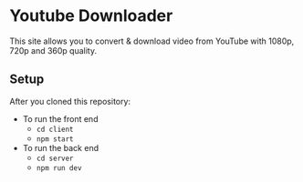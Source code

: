 # Youtube Downloader

This site allows you to convert & download video from YouTube with 1080p, 720p and 360p quality.

## Setup

After you cloned this repository:

- To run the front end
  - <code>cd client</code>
  - <code>npm start</code>
- To run the back end
  - <code>cd server</code>
  - <code>npm run dev</code>
